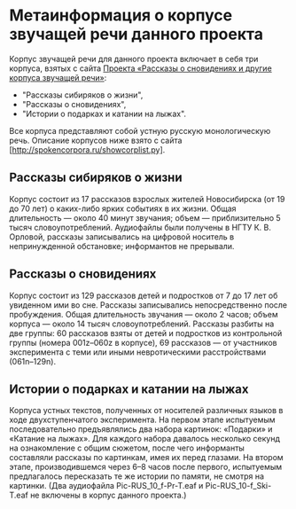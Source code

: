 # Метаинформация о корпусе звучащей речи данного проекта #

Корпус звучащей речи для данного проекта включает в себя три корпуса, взятых с сайта [Проекта «Рассказы о сновидениях и другие корпуса звучащей речи»](http://spokencorpora.ru/):

* "Рассказы сибиряков о жизни", 
* "Рассказы о сновидениях", 
* "Истории о подарках и катании на лыжах".

Все корпуса представляют собой устную русскую монологическую речь. Описание корпусов ниже взято с сайта [http://spokencorpora.ru/showcorplist.py].

## Рассказы сибиряков о жизни ##

Корпус состоит из 17 рассказов взрослых жителей Новосибирска (от 19 до 70 лет) о каких-либо ярких событиях в их жизни. Общая длительность — около 40 минут звучания; объем — приблизительно 5 тысяч словоупотреблений. 
Аудиофайлы были получены в НГТУ К. В. Орловой, рассказы записывались на цифровой носитель в непринужденной обстановке; информантов не прерывали.

## Рассказы о сновидениях ##

Корпус состоит из 129 рассказов детей и подростков от 7 до 17 лет об увиденном ими во сне. Рассказы записывались непосредственно после пробуждения. Общая длительность звучания — около 2 часов; объем корпуса — около 14 тысяч словоупотреблений. 
Рассказы разбиты на две группы: 60 рассказов взяты от детей и подростков из контрольной группы (номера 001z–060z в корпусе), 69 рассказов — от участников эксперимента с теми или иными невротическими расстройствами (061n–129n).

## Истории о подарках и катании на лыжах ##

Корпуса устных текстов, полученных от носителей различных языков в ходе двухступенчатого эксперимента. На первом этапе испытуемым последовательно предъявлялись два набора картинок: «Подарки» и «Катание на лыжах». Для каждого набора давалось несколько секунд на ознакомление с общим сюжетом, после чего информанты составляли рассказы по картинкам, имея их перед глазами. На втором этапе, производившемся через 6–8 часов после первого, испытуемым предлагалось пересказать те же истории по памяти, не смотря на картинки.
(Два аудиофайла Pic-RUS_10_f-Pr-T.eaf и Pic-RUS_10-f_Ski-T.eaf не включены в корпус данного проекта.) 
